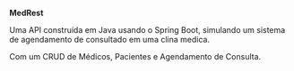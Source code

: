 **MedRest**

Uma API construída em Java usando o Spring Boot, simulando um sistema de agendamento de consultado em uma clina medica.

Com um CRUD de Médicos, Pacientes e Agendamento de Consulta.